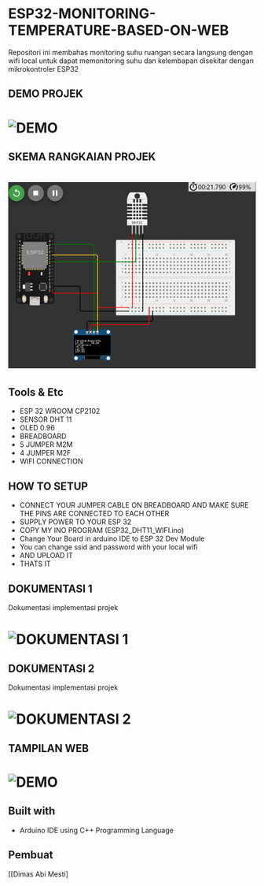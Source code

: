 # ESP32-MONITORING-TEMPERATURE-BASED-ON-WEB
Repositori ini membahas monitoring suhu ruangan secara langsung dengan wifi local untuk dapat memonitoring suhu dan kelembapan disekitar dengan mikrokontroler ESP32

## DEMO PROJEK
# ![DEMO](https://github.com/dimasssaja/ESP32-MONITORING-TEMPERATURE-BASED-ON-WEB/blob/main/DATA%20GAMBAR/webserver.png?raw=true)

## SKEMA RANGKAIAN PROJEK
# ![SKEMA RANGKAIAN](https://github.com/dimasssaja/DHT-11-OLED-DISPLAY-/blob/main/DATA%20GAMBAR/dht11oled.png?raw=true)

## Tools & Etc
  - ESP 32 WROOM CP2102
  - SENSOR DHT 11
  - OLED 0.96
  - BREADBOARD
  - 5 JUMPER M2M
  - 4 JUMPER M2F
  - WIFI CONNECTION

## HOW TO SETUP
  - CONNECT YOUR JUMPER CABLE ON BREADBOARD AND MAKE SURE THE PINS ARE CONNECTED TO EACH OTHER
  - SUPPLY POWER TO YOUR ESP 32
  - COPY MY INO PROGRAM (ESP32_DHT11_WIFI.ino)
  - Change Your Board in arduino IDE to ESP 32 Dev Module
  - You can change ssid and password with your local wifi
  - AND UPLOAD IT
  - THATS IT

## DOKUMENTASI 1
Dokumentasi implementasi projek
# ![DOKUMENTASI 1](https://github.com/dimasssaja/ESP32-MONITORING-TEMPERATURE-BASED-ON-WEB/blob/main/DATA%20GAMBAR/ESP%2032%20OLED%20DHT11.jpeg?raw=true)


## DOKUMENTASI 2
Dokumentasi implementasi projek
# ![DOKUMENTASI 2](https://github.com/dimasssaja/ESP32-MONITORING-TEMPERATURE-BASED-ON-WEB/blob/main/DATA%20GAMBAR/ESP32%20SERVER%20OLED%20DISPLAY.jpeg?raw=true)

## TAMPILAN WEB
# ![DEMO](https://github.com/dimasssaja/ESP32-MONITORING-TEMPERATURE-BASED-ON-WEB/blob/main/DATA%20GAMBAR/webserver.png?raw=true)

## Built with 
- Arduino IDE using C++ Programming Language

## Pembuat

[[Dimas Abi Mesti]
